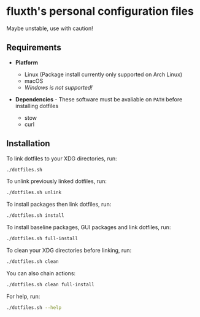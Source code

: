 # fluxth's personal configuration files

Maybe unstable, use with caution!

## Requirements

- **Platform** 
  - Linux (Package install currently only supported on Arch Linux)
  - macOS
  - _Windows is not supported!_

- **Dependencies** - These software must be avaliable on `PATH` before installing dotfiles
  - stow
  - curl

## Installation

To link dotfiles to your XDG directories, run:
```bash
./dotfiles.sh
```

To unlink previously linked dotfiles, run:
```bash
./dotfiles.sh unlink
```

To install packages then link dotfiles, run:
```bash
./dotfiles.sh install
```

To install baseline packages, GUI packages and link dotfiles, run:
```bash
./dotfiles.sh full-install
```

To clean your XDG directories before linking, run:
```bash
./dotfiles.sh clean
```

You can also chain actions:
```bash
./dotfiles.sh clean full-install
```

For help, run:
```bash
./dotfiles.sh --help
```

